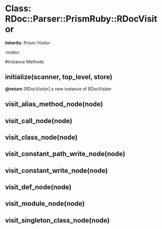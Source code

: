 # Class: RDoc::Parser::PrismRuby::RDocVisitor
**Inherits:** Prism::Visitor
    

:nodoc:



#Instance Methods
## initialize(scanner, top_level, store) [](#method-i-initialize)

**@return** [RDocVisitor] a new instance of RDocVisitor

## visit_alias_method_node(node) [](#method-i-visit_alias_method_node)

## visit_call_node(node) [](#method-i-visit_call_node)

## visit_class_node(node) [](#method-i-visit_class_node)

## visit_constant_path_write_node(node) [](#method-i-visit_constant_path_write_node)

## visit_constant_write_node(node) [](#method-i-visit_constant_write_node)

## visit_def_node(node) [](#method-i-visit_def_node)

## visit_module_node(node) [](#method-i-visit_module_node)

## visit_singleton_class_node(node) [](#method-i-visit_singleton_class_node)

